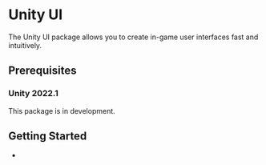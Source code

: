 # Unity UI
The Unity UI package allows you to create in-game user interfaces fast and intuitively.

## Prerequisites
### Unity 2022.1
This package is in development.

## Getting Started
- 
